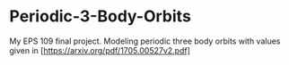 # Periodic-3-Body-Orbits
My EPS 109 final project. Modeling periodic three body orbits with values given in [https://arxiv.org/pdf/1705.00527v2.pdf]
